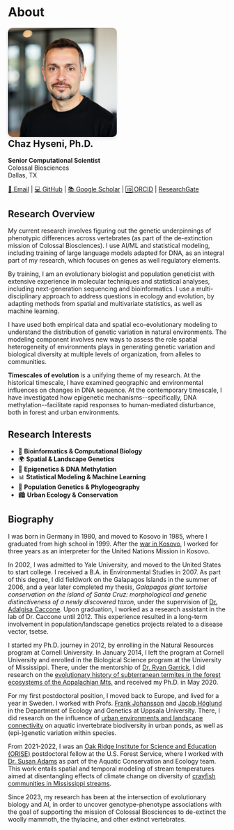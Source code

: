 # About

<div class="profile-section">
  <div style="flex-shrink: 0;">
    <img src="img/avatar.jpg" alt="Chaz Hyseni" style="width: 250px; border-radius: 10px; box-shadow: 0 4px 6px rgba(0,0,0,0.1);">
  </div>
  <div>
    <h2 style="margin-top: 0;">Chaz Hyseni, Ph.D.</h2>
    <p><strong>Senior Computational Scientist</strong><br>
    Colossal Biosciences<br>
    Dallas, TX</p>
    <p>
      <a href="mailto:chaz.hyseni@gmail.com">📧 Email</a> | 
      <a href="https://github.com/chazhyseni">💻 GitHub</a> | 
      <a href="https://scholar.google.com/citations?user=i-4wi1oAAAAJ">📚 Google Scholar</a> |
      <a href="https://orcid.org/0000-0003-2567-8013">🆔 ORCID</a> |
      <a href="https://www.researchgate.net/profile/Chaz_Hyseni"><i class="fab fa-researchgate"></i> ResearchGate</a>
    </p>
  </div>
</div>

## Research Overview

My current research involves figuring out the genetic underpinnings of phenotypic differences across vertebrates (as part of the de-extinction mission of Colossal Biosciences). I use AI/ML and statistical modeling, including training of large language models adapted for DNA, as an integral part of my research, which focuses on genes as well regulatory elements.

By training, I am an evolutionary biologist and population geneticist with extensive experience in molecular techniques and statistical analyses, including next-generation sequencing and bioinformatics. I use a multi-disciplinary approach to address questions in ecology and evolution, by adapting methods from spatial and multivariate statistics, as well as machine learning.

I have used both empirical data and spatial eco-evolutionary modeling to understand the distribution of genetic variation in natural environments. The modeling component involves new ways to assess the role spatial heterogeneity of environments plays in generating genetic variation and biological diversity at multiple levels of organization, from alleles to communities.

**Timescales of evolution** is a unifying theme of my research. At the historical timescale, I have examined geographic and environmental influences on changes in DNA sequence. At the contemporary timescale, I have investigated how epigenetic mechanisms--specifically, DNA methylation--facilitate rapid responses to human-mediated disturbance, both in forest and urban environments.

## Research Interests

- 🧬 **Bioinformatics & Computational Biology**
- 🌍 **Spatial & Landscape Genetics**  
- 🧪 **Epigenetics & DNA Methylation**
- 📊 **Statistical Modeling & Machine Learning**
- 🦗 **Population Genetics & Phylogeography**
- 🏙️ **Urban Ecology & Conservation**


## Biography

I was born in Germany in 1980, and moved to Kosovo in 1985, where I graduated from high school in 1999. After the [war in Kosovo](https://en.wikipedia.org/wiki/Kosovo_War), I worked for three years as an interpreter for the United Nations Mission in Kosovo.

In 2002, I was admitted to Yale University, and moved to the United States to start college. I received a B.A. in Environmental Studies in 2007. As part of this degree, I did fieldwork on the Galapagos Islands in the summer of 2006, and a year later completed my thesis, *Galapagos giant tortoise conservation on the island of Santa Cruz: morphological and genetic distinctiveness of a newly discovered taxon*, under the supervision of [Dr. Adalgisa Caccone](https://caccone.yale.edu/). Upon graduation, I worked as a research assistant in the lab of Dr. Caccone until 2012. This experience resulted in a long-term involvement in population/landscape genetics projects related to a disease vector, tsetse.

I started my Ph.D. journey in 2012, by enrolling in the Natural Resources program at Cornell University. In January 2014, I left the program at Cornell University and enrolled in the Biological Science program at the University of Mississippi. There, under the mentorship of [Dr. Ryan Garrick](https://rcgarrick.org/), I did research on the [evolutionary history of subterranean termites in the forest ecosystems of the Appalachian Mts.](https://www.proquest.com/openview/91a7574eb4c5bc4fbdb2f49bda9e3f3e/1?pq-origsite=gscholar&cbl=51922&diss=y) and received my Ph.D. in May 2020.

For my first postdoctoral position, I moved back to Europe, and lived for a year in Sweden. I worked with Profs. [Frank Johansson](https://katalog.uu.se/profile/?id=N11-702) and [Jacob Höglund](https://katalog.uu.se/profile/?id=XX3226) in the Department of Ecology and Genetics at Uppsala University. There, I did research on the influence of [urban environments and landscape connectivity](https://github.com/chazhyseni/pond_conn) on aquatic invertebrate biodiversity in urban ponds, as well as (epi-)genetic variation within species.

From 2021-2022, I was an [Oak Ridge Institute for Science and Education (ORISE)](https://orise.orau.gov/) postdoctoral fellow at the U.S. Forest Service, where I worked with [Dr. Susan Adams](https://www.srs.fs.usda.gov/staff/sadams01) as part of the Aquatic Conservation and Ecology team. This work entails spatial and temporal modeling of stream temperatures aimed at disentangling effects of climate change on diversity of [crayfish communities in Mississippi streams](https://www.srs.fs.usda.gov/crayfish/).

Since 2023, my research has been at the intersection of evolutionary biology and AI, in order to uncover genotype-phenotype associations with the goal of supporting the mission of Colossal Biosciences to de-extinct the woolly mammoth, the thylacine, and other extinct vertebrates.

